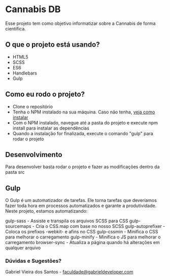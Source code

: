 # Cannabis DB #

Esse projeto tem como objetivo informatizar sobre a Cannabis de forma científica.

## O que o projeto está usando? ##

* HTML5
* SCSS
* ES6
* Handlebars
* Gulp

## Como eu rodo o projeto? ##

* Clone o repositório
* Tenha o NPM instalado na sua máquina. Caso não tenha, [veja como instalar](https://balta.io/blog/node-npm-instalacao-configuracao-e-primeiros-passos)
* Com o NPM instalado, navegue até a pasta do projeto e execute npm install para instalar as dependências
* Quando a instalação for finalizada, execute o comando "gulp" para rodar o projeto

## Desenvolvimento ##

Para desenvolver basta rodar o projeto e fazer as modificações dentro da pasta src

## Gulp ##

O Gulp é um automatizador de tarefas. Ele torna tarefas que deveríamos fazer toda hora em processos automatizados e garante a produtividade.
Neste projeto, estamos automatizando:

gulp-sass - Assiste e transpila os arquivos SCSS para CSS
gulp-sourcemaps - Cria o CSS.map com base no nosso SCSS
gulp-autoprefixer - Coloca os prefixos -webkit- e afins no CSS
gulp-cssmin - Minifica o CSS para melhorar o carregamento
gulp-minify - Minifica o JS para melhorar o carregamento
browser-sync - Atualiza a página quando há alterações em qualquer arquivo

### Dúvidas e Sugestões? ###

Gabriel Vieira dos Santos - faculdade@gabrieldeveloper.com